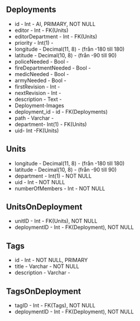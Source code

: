 Deployments
-----------

* id - Int - AI, PRIMARY, NOT NULL
* editor - Int - FK(Units)
* editorDepartment - Int - FK(Units)
* priority - Int(1) -
* longitude - Decimal(11, 8) -            (från -180 till 180)
* latitude - Decimal(10, 8) -                (från -90   till 90)
* policeNeeded - Bool -
* fireDepartmentNeeded - Bool -
* medicNeeded - Bool -
* armyNeeded - Bool -
* firstRevision - Int -
* nextRevision - Int -
* description - Text -
* Deployment-Images
* deployment_id - id - FK(Deployments)
* path - Varchar -
* department- Int(1) - FK(Units)
* uid- Int -FK(Units)


Units
-----

* longitude - Decimal(11, 8) -            (från -180 till 180)
* latitude - Decimal(10, 8) -                (från -90   till 90)
* department - Int(1) - NOT NULL
* uid - Int - NOT NULL
* numberOfMembers - Int - NOT NULL

UnitsOnDeployment
-----------------

* unitID - Int - FK(Units), NOT NULL
* deploymentID - Int - FK(Deployment), NOT NULL

Tags
----

* id - Int - NOT NULL, PRIMARY
* title - Varchar - NOT NULL
* description  - Varchar -

TagsOnDeployment
----------------

* tagID - Int - FK(Tags), NOT NULL
* deploymentID - Int - FK(Deployment), NOT NULL
